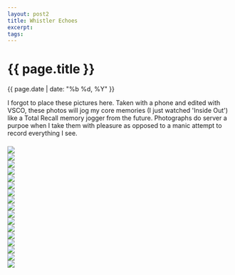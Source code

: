 ```yaml
---
layout: post2
title: Whistler Echoes
excerpt: 
tags: 
---
```

<div class="row">
<div class="col-sm-2"></div>
<div class="col-sm-8">


<h1> {{ page.title }} </h1>
<div class="pdate"> {{ page.date | date: "%b %d, %Y" }} </div>



I forgot to place these pictures here. Taken with  a phone and edited with VSCO, these photos
will jog my core memories (I just watched 'Inside Out') like a Total Recall memory jogger from the future.
 Photographs do server a purpoe when I take them with pleasure as opposed to a manic attempt to record everything I see.


<div id="demo5" class="flex-images" style="padding-top:0.5em;">
<div class="item" data-w="400" data-h="500">
	<div class="img"><a href="{{ site.url }}/images/photos/whistle2/t-2015-06-19 07.17.00 1.jpg"><img src="{{ site.url }}/images/blank.gif" data-src="{{ site.url }}/images/photos/whistle2/st-2015-06-19 07.17.00 1.jpg"></a></div>
</div>
<div class="item" data-w="375" data-h="500">
	<div class="img"><a href="{{ site.url }}/images/photos/whistle2/t-2015-06-19 11.40.14 2.jpg"><img src="{{ site.url }}/images/blank.gif" data-src="{{ site.url }}/images/photos/whistle2/st-2015-06-19 11.40.14 2.jpg"></a></div>
</div>
<div class="item" data-w="374" data-h="500">
	<div class="img"><a href="{{ site.url }}/images/photos/whistle2/t-2015-06-21 11.01.31 2.jpg"><img src="{{ site.url }}/images/blank.gif" data-src="{{ site.url }}/images/photos/whistle2/st-2015-06-21 11.01.31 2.jpg"></a></div>
</div>
<div class="item" data-w="399" data-h="500">
	<div class="img"><a href="{{ site.url }}/images/photos/whistle2/t-2015-06-21 11.01.44 2.jpg"><img src="{{ site.url }}/images/blank.gif" data-src="{{ site.url }}/images/photos/whistle2/st-2015-06-21 11.01.44 2.jpg"></a></div>
</div>
<div class="item" data-w="500" data-h="375">
	<div class="img"><a href="{{ site.url }}/images/photos/whistle2/t-2015-06-21 11.01.55 2.jpg"><img src="{{ site.url }}/images/blank.gif" data-src="{{ site.url }}/images/photos/whistle2/st-2015-06-21 11.01.55 2.jpg"></a></div>
</div>
<div class="item" data-w="333" data-h="500">
	<div class="img"><a href="{{ site.url }}/images/photos/whistle2/t-2015-06-21 11.02.28 2.jpg"><img src="{{ site.url }}/images/blank.gif" data-src="{{ site.url }}/images/photos/whistle2/st-2015-06-21 11.02.28 2.jpg"></a></div>
</div>
<div class="item" data-w="400" data-h="500">
	<div class="img"><a href="{{ site.url }}/images/photos/whistle2/t-2015-06-22 12.02.37 1.jpg"><img src="{{ site.url }}/images/blank.gif" data-src="{{ site.url }}/images/photos/whistle2/st-2015-06-22 12.02.37 1.jpg"></a></div>
</div>
<div class="item" data-w="370" data-h="500">
	<div class="img"><a href="{{ site.url }}/images/photos/whistle2/t-2015-06-25 11.29.01 1.jpg"><img src="{{ site.url }}/images/blank.gif" data-src="{{ site.url }}/images/photos/whistle2/st-2015-06-25 11.29.01 1.jpg"></a></div>
</div>
<div class="item" data-w="375" data-h="500">
	<div class="img"><a href="{{ site.url }}/images/photos/whistle2/t-2015-06-25 11.32.48 1.jpg"><img src="{{ site.url }}/images/blank.gif" data-src="{{ site.url }}/images/photos/whistle2/st-2015-06-25 11.32.48 1.jpg"></a></div>
</div>
<div class="item" data-w="333" data-h="500">
	<div class="img"><a href="{{ site.url }}/images/photos/whistle2/t-2015-06-25 11.36.42 1.jpg"><img src="{{ site.url }}/images/blank.gif" data-src="{{ site.url }}/images/photos/whistle2/st-2015-06-25 11.36.42 1.jpg"></a></div>
</div>
<div class="item" data-w="374" data-h="500">
	<div class="img"><a href="{{ site.url }}/images/photos/whistle2/t-2015-06-25 11.37.36 1.jpg"><img src="{{ site.url }}/images/blank.gif" data-src="{{ site.url }}/images/photos/whistle2/st-2015-06-25 11.37.36 1.jpg"></a></div>
</div>
<div class="item" data-w="500" data-h="370">
	<div class="img"><a href="{{ site.url }}/images/photos/whistle2/t-2015-06-25 11.38.01 1.jpg"><img src="{{ site.url }}/images/blank.gif" data-src="{{ site.url }}/images/photos/whistle2/st-2015-06-25 11.38.01 1.jpg"></a></div>
</div>
<div class="item" data-w="500" data-h="370">
	<div class="img"><a href="{{ site.url }}/images/photos/whistle2/t-2015-06-25 11.39.14 1.jpg"><img src="{{ site.url }}/images/blank.gif" data-src="{{ site.url }}/images/photos/whistle2/st-2015-06-25 11.39.14 1.jpg"></a></div>
</div>
<div class="item" data-w="500" data-h="375">
	<div class="img"><a href="{{ site.url }}/images/photos/whistle2/t-2015-06-25 11.39.40 1.jpg"><img src="{{ site.url }}/images/blank.gif" data-src="{{ site.url }}/images/photos/whistle2/st-2015-06-25 11.39.40 1.jpg"></a></div>
</div>
<div class="item" data-w="333" data-h="500">
	<div class="img"><a href="{{ site.url }}/images/photos/whistle2/t-2015-06-25 11.40.14 1.jpg"><img src="{{ site.url }}/images/blank.gif" data-src="{{ site.url }}/images/photos/whistle2/st-2015-06-25 11.40.14 1.jpg"></a></div>
</div>
<div class="item" data-w="375" data-h="500">
	<div class="img"><a href="{{ site.url }}/images/photos/whistle2/t-2015-06-25 11.46.07 1.jpg"><img src="{{ site.url }}/images/blank.gif" data-src="{{ site.url }}/images/photos/whistle2/t-2015-06-25 11.46.07 1.jpg"></a></div>
</div>
<div class="item" data-w="375" data-h="500">
	<div class="img"><a href="{{ site.url }}/images/photos/whistle2/t-2015-06-25 12.24.31 1.jpg"><img src="{{ site.url }}/images/blank.gif" data-src="{{ site.url }}/images/photos/whistle2/t-2015-06-25 12.24.31 1.jpg"></a></div>
</div>
</div>
<script>
$('#demo5').flexImages({ rowHeight:500 , truncate: 0});
</script>
